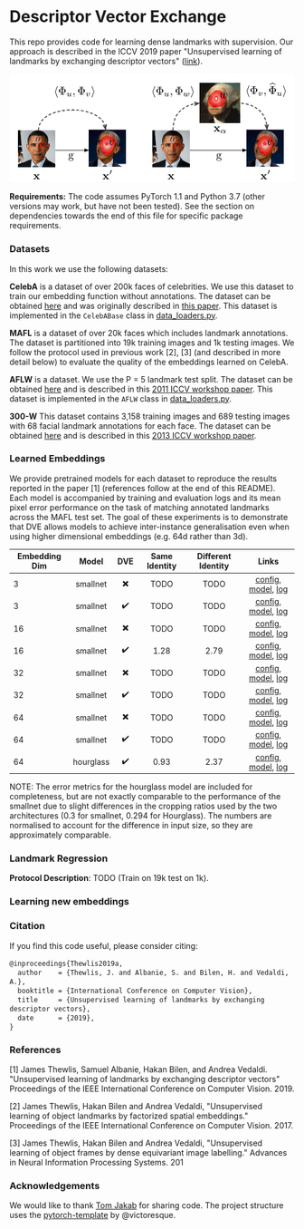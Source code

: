 # Descriptor Vector Exchange


This repo provides code for learning dense landmarks with supervision.  Our approach is described in the ICCV 2019 paper "Unsupervised learning of landmarks by exchanging descriptor vectors" ([link]()).


![CE diagram](figs/DVE.png)


**Requirements:** The code assumes PyTorch 1.1 and Python 3.7 (other versions may work, but have not been tested).  See the section on dependencies towards the end of this file for specific package requirements.

### Datasets

In this work we use the following datasets:

**CelebA** is a dataset of over 200k faces of celebrities.  We use this dataset to train our embedding function without annotations. The dataset can be obtained [here](http://mmlab.ie.cuhk.edu.hk/projects/CelebA.html) and was originally described in [this paper](http://openaccess.thecvf.com/content_iccv_2015/papers/Liu_Deep_Learning_Face_ICCV_2015_paper.pdf). This dataset is implemented in the `CelebABase` class in [data_loaders.py](data_loader/data_loaders.py).

**MAFL** is a dataset of over 20k faces which includes landmark annotations.  The dataset is partitioned into 19k training images and 1k testing images.  We follow the protocol used in previous work [2], [3] (and described in more detail below) to evaluate the quality of the embeddings learned on CelebA.

**AFLW** is a dataset. We use the P = 5 landmark test split. The dataset can be obtained [here]() and is described in this [2011 ICCV workshop paper](http://citeseerx.ist.psu.edu/viewdoc/download?doi=10.1.1.384.2988&rep=rep1&type=pdf). This dataset is implemented in the `AFLW` class in [data_loaders.py](data_loader/data_loaders.py).


**300-W** This dataset contains 3,158 training images and 689 testing images with 68 facial landmark annotations for each face.  The dataset can be obtained [here](https://ibug.doc.ic.ac.uk/resources/300-W/) and is described in this [2013 ICCV workshop paper](https://www.cv-foundation.org/openaccess/content_iccv_workshops_2013/W11/papers/Sagonas_300_Faces_in-the-Wild_2013_ICCV_paper.pdf). 


### Learned Embeddings

We provide pretrained models for each dataset to reproduce the results reported in the paper [1] (references follow at the end of this README). Each model is accompanied by training and evaluation logs and its mean pixel error performance on the task of matching annotated landmarks across the MAFL test set.  The goal of these experiments is to demonstrate that DVE allows models to achieve inter-instance generalisation even when using higher dimensional embeddings (e.g. 64d rather than 3d).

| Embedding Dim | Model | DVE | Same Identity | Different Identity | Links | 
| ------------- | :--:  | :-: | :----: | :----: | :----: |
|  3 | smallnet | :heavy_multiplication_x: | TODO | TODO | [config](TODO), [model](TODO), [log](TODO) |
|  3 | smallnet | :heavy_check_mark: | TODO | TODO | [config](TODO), [model](TODO), [log](TODO) |
|  16 | smallnet | :heavy_multiplication_x: | TODO | TODO | [config](TODO), [model](TODO), [log](TODO) |
|  16 | smallnet | :heavy_check_mark: | 1.28 | 2.79 | [config](http:/www.robots.ox.ac.uk/~vgg/research/DVE/data/models/celeba-smallnet-16d-dve/2019-08-02_06-20-13/config.json), [model](http:/www.robots.ox.ac.uk/~vgg/research/DVE/data/models/celeba-smallnet-16d-dve/2019-08-02_06-20-13/model_best.pth), [log](http:/www.robots.ox.ac.uk/~vgg/research/DVE/data/log/celeba-smallnet-16d-dve/2019-08-02_06-20-13/info.log) |
|  32 | smallnet | :heavy_multiplication_x: | TODO | TODO | [config](TODO), [model](TODO), [log](TODO) |
|  32 | smallnet | :heavy_check_mark: | TODO | TODO | [config](TODO), [model](TODO), [log](TODO) |
|  64 | smallnet | :heavy_multiplication_x: | TODO | TODO | [config](TODO), [model](TODO), [log](TODO) |
|  64 | smallnet | :heavy_check_mark: | TODO | TODO | [config](TODO), [model](TODO), [log](TODO) |
|  64 | hourglass | :heavy_check_mark: | 0.93 | 2.37 | [config](http:/www.robots.ox.ac.uk/~vgg/research/DVE/data/models/celeba-hourglass-64d-dve/0618_103501/config.json), [model](http:/www.robots.ox.ac.uk/~vgg/research/DVE/data/models/celeba-hourglass-64d-dve/0618_103501/model_best.pth), [log](http:/www.robots.ox.ac.uk/~vgg/research/DVE/data/log/celeba-hourglass-64d-dve/0618_103501/info.log) |


NOTE: The error metrics for the hourglass model are included for completeness, but are not exactly comparable to the performance of the smallnet due to slight differences in the cropping ratios used by the two architectures (0.3 for smallnet, 0.294 for Hourglass).  The numbers are normalised to account for the difference in input size, so they are approximately comparable.


### Landmark Regression


**Protocol Description**: TODO (Train on 19k test on 1k).


### Learning new embeddings


### Citation

If you find this code useful, please consider citing:

```
@inproceedings{Thewlis2019a,
  author    = {Thewlis, J. and Albanie, S. and Bilen, H. and Vedaldi, A.},
  booktitle = {International Conference on Computer Vision},
  title     = {Unsupervised learning of landmarks by exchanging descriptor vectors},
  date      = {2019},
}
```

### References

[1] James Thewlis, Samuel Albanie, Hakan Bilen, and Andrea Vedaldi. "Unsupervised learning of landmarks by exchanging descriptor vectors" Proceedings of the IEEE International Conference on Computer Vision. 2019.

[2] James Thewlis, Hakan Bilen and Andrea Vedaldi, "Unsupervised learning of object landmarks by factorized spatial embeddings." Proceedings of the IEEE International Conference on Computer Vision. 2017.

[3] James Thewlis, Hakan Bilen and Andrea Vedaldi, "Unsupervised learning of object frames by dense equivariant image labelling." Advances in Neural Information Processing Systems. 201


### Acknowledgements


We would like to thank [Tom Jakab](http://www.robots.ox.ac.uk/~tomj/) for sharing code.  The project structure uses the [pytorch-template](https://github.com/victoresque/pytorch-template) by @victoresque.